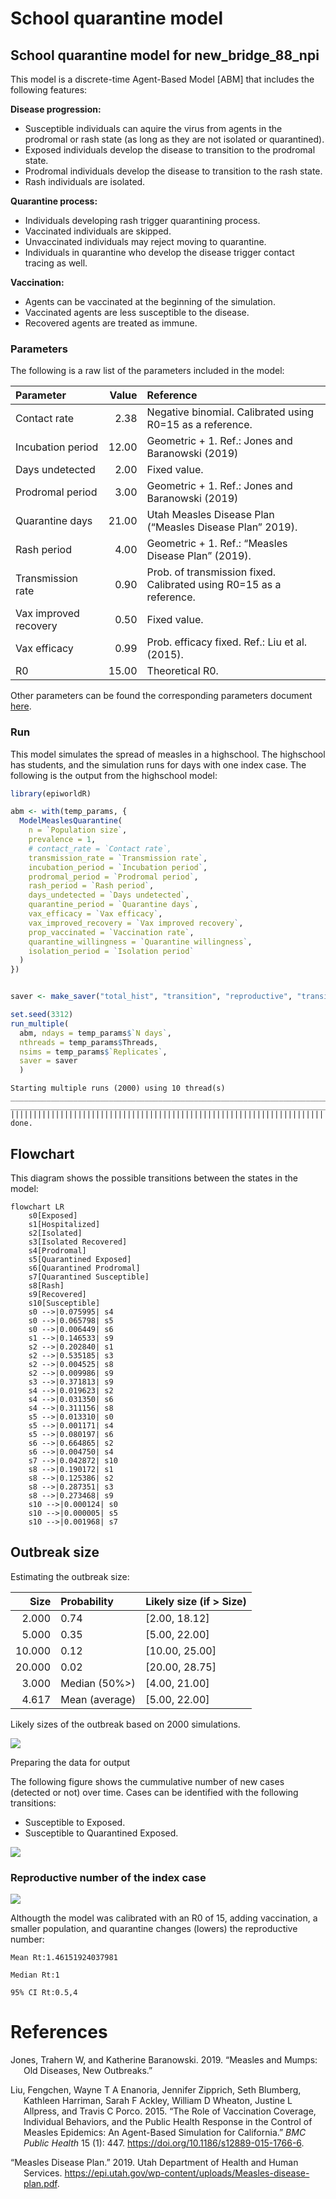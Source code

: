 # School quarantine model


## School quarantine model for new_bridge_88_npi

This model is a discrete-time Agent-Based Model \[ABM\] that includes
the following features:

**Disease progression:**

- Susceptible individuals can aquire the virus from agents in the
  prodromal or rash state (as long as they are not isolated or
  quarantined).
- Exposed individuals develop the disease to transition to the prodromal
  state.
- Prodromal individuals develop the disease to transition to the rash
  state.
- Rash individuals are isolated.

**Quarantine process:**

- Individuals developing rash trigger quarantining process.
- Vaccinated individuals are skipped.
- Unvaccinated individuals may reject moving to quarantine.
- Individuals in quarantine who develop the disease trigger contact
  tracing as well.

**Vaccination:**

- Agents can be vaccinated at the beginning of the simulation.
- Vaccinated agents are less susceptible to the disease.
- Recovered agents are treated as immune.

### Parameters

The following is a raw list of the parameters included in the model:

| Parameter | Value | Reference |
|:---|---:|:---|
| Contact rate | 2.38 | Negative binomial. Calibrated using R0=15 as a reference. |
| Incubation period | 12.00 | Geometric + 1. Ref.: Jones and Baranowski (2019) |
| Days undetected | 2.00 | Fixed value. |
| Prodromal period | 3.00 | Geometric + 1. Ref.: Jones and Baranowski (2019) |
| Quarantine days | 21.00 | Utah Measles Disease Plan (“Measles Disease Plan” 2019). |
| Rash period | 4.00 | Geometric + 1. Ref.: “Measles Disease Plan” (2019). |
| Transmission rate | 0.90 | Prob. of transmission fixed. Calibrated using R0=15 as a reference. |
| Vax improved recovery | 0.50 | Fixed value. |
| Vax efficacy | 0.99 | Prob. efficacy fixed. Ref.: Liu et al. (2015). |
| R0 | 15.00 | Theoretical R0. |

Other parameters can be found the corresponding parameters document
[here](params.yaml).

### Run

This model simulates the spread of measles in a highschool. The
highschool has students, and the simulation runs for days with one index
case. The following is the output from the highschool model:

``` r
library(epiworldR)

abm <- with(temp_params, {
  ModelMeaslesQuarantine(
    n = `Population size`,
    prevalence = 1,
    # contact_rate = `Contact rate`,
    transmission_rate = `Transmission rate`,
    incubation_period = `Incubation period`,
    prodromal_period = `Prodromal period`,
    rash_period = `Rash period`,
    days_undetected = `Days undetected`,
    quarantine_period = `Quarantine days`,
    vax_efficacy = `Vax efficacy`,
    vax_improved_recovery = `Vax improved recovery`,
    prop_vaccinated = `Vaccination rate`,
    quarantine_willingness = `Quarantine willingness`,
    isolation_period = `Isolation period`
  )
})


saver <- make_saver("total_hist", "transition", "reproductive", "transition")

set.seed(3312)
run_multiple(
  abm, ndays = temp_params$`N days`,
  nthreads = temp_params$Threads,
  nsims = temp_params$`Replicates`,
  saver = saver
  )
```

    Starting multiple runs (2000) using 10 thread(s)
    _________________________________________________________________________
    _________________________________________________________________________
    ||||||||||||||||||||||||||||||||||||||||||||||||||||||||||||||||||||||||| done.

## Flowchart

This diagram shows the possible transitions between the states in the
model:

``` mermaid
flowchart LR
    s0[Exposed]
    s1[Hospitalized]
    s2[Isolated]
    s3[Isolated Recovered]
    s4[Prodromal]
    s5[Quarantined Exposed]
    s6[Quarantined Prodromal]
    s7[Quarantined Susceptible]
    s8[Rash]
    s9[Recovered]
    s10[Susceptible]
    s0 -->|0.075995| s4
    s0 -->|0.065798| s5
    s0 -->|0.006449| s6
    s1 -->|0.146533| s9
    s2 -->|0.202840| s1
    s2 -->|0.535185| s3
    s2 -->|0.004525| s8
    s2 -->|0.009986| s9
    s3 -->|0.371813| s9
    s4 -->|0.019623| s2
    s4 -->|0.031350| s6
    s4 -->|0.311156| s8
    s5 -->|0.013310| s0
    s5 -->|0.001171| s4
    s5 -->|0.080197| s6
    s6 -->|0.664865| s2
    s6 -->|0.004750| s4
    s7 -->|0.042872| s10
    s8 -->|0.190172| s1
    s8 -->|0.125386| s2
    s8 -->|0.287351| s3
    s8 -->|0.273468| s9
    s10 -->|0.000124| s0
    s10 -->|0.000005| s5
    s10 -->|0.001968| s7

```

## Outbreak size

Estimating the outbreak size:

|   Size | Probability    | Likely size (if \> Size) |
|-------:|:---------------|:-------------------------|
|  2.000 | 0.74           | \[2.00, 18.12\]          |
|  5.000 | 0.35           | \[5.00, 22.00\]          |
| 10.000 | 0.12           | \[10.00, 25.00\]         |
| 20.000 | 0.02           | \[20.00, 28.75\]         |
|  3.000 | Median (50%\>) | \[4.00, 21.00\]          |
|  4.617 | Mean (average) | \[5.00, 22.00\]          |

Likely sizes of the outbreak based on 2000 simulations.

![](README_files/figure-commonmark/print-histogram-1.png)

Preparing the data for output

The following figure shows the cummulative number of new cases (detected
or not) over time. Cases can be identified with the following
transitions:

- Susceptible to Exposed.
- Susceptible to Quarantined Exposed.

![](README_files/figure-commonmark/contact-tracing-1.png)

### Reproductive number of the index case

![](README_files/figure-commonmark/reproductive-number-1.png)

Althougth the model was calibrated with an R0 of 15, adding vaccination,
a smaller population, and quarantine changes (lowers) the reproductive
number:

    Mean Rt:1.46151924037981

    Median Rt:1

    95% CI Rt:0.5,4

# References

<div id="refs" class="references csl-bib-body hanging-indent"
entry-spacing="0">

<div id="ref-jones2019measles" class="csl-entry">

Jones, Trahern W, and Katherine Baranowski. 2019. “Measles and Mumps:
Old Diseases, New Outbreaks.”

</div>

<div id="ref-liuRoleVaccinationCoverage2015" class="csl-entry">

Liu, Fengchen, Wayne T A Enanoria, Jennifer Zipprich, Seth Blumberg,
Kathleen Harriman, Sarah F Ackley, William D Wheaton, Justine L
Allpress, and Travis C Porco. 2015. “The Role of Vaccination Coverage,
Individual Behaviors, and the Public Health Response in the Control of
Measles Epidemics: An Agent-Based Simulation for California.” *BMC
Public Health* 15 (1): 447. <https://doi.org/10.1186/s12889-015-1766-6>.

</div>

<div id="ref-MeaslesDiseasePlan2019" class="csl-entry">

“Measles Disease Plan.” 2019. Utah Department of Health and Human
Services.
<https://epi.utah.gov/wp-content/uploads/Measles-disease-plan.pdf>.

</div>

</div>
